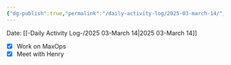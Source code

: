 ```yaml
---
{"dg-publish":true,"permalink":"/daily-activity-log/2025-03-march-14/","noteIcon":"","created":"2025-03-14T14:43:50.807-05:00"}
---
```


Date: [[-Daily Activity Log-/2025 03-March 14\|2025 03-March 14]]

- [x] Work on MaxOps
- [x] Meet with Henry